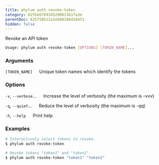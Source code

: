 ```yaml
---
title: phylum auth revoke-token
category: 6255e67693d5200013b1fa3e
parentDoc: 625758b12a1e9d0186416451
hidden: false
---
```


Revoke an API token

```sh
Usage: phylum auth revoke-token [OPTIONS] [TOKEN_NAME]...
```

### Arguments

`[TOKEN_NAME]`
&emsp; Unique token names which identify the tokens

### Options

`-v`, `--verbose`...
&emsp; Increase the level of verbosity (the maximum is -vvv)

`-q`, `--quiet`...
&emsp; Reduce the level of verbosity (the maximum is -qq)

`-h`, `--help`
&emsp; Print help

### Examples

```sh
# Interactively select tokens to revoke.
$ phylum auth revoke-token

# Revoke tokens "token1" and "token2".
$ phylum auth revoke-token "token1" "token2"
```
